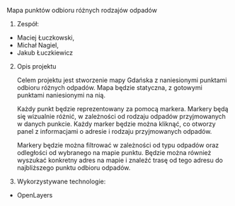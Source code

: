 Mapa punktów odbioru różnych rodzajów odpadów

1. Zespół:
- Maciej Łuczkowski,
- Michał Nagiel,
- Jakub Łuczkiewicz


2. Opis projektu

	Celem projektu jest stworzenie mapy Gdańska z naniesionymi punktami odbioru różnych odpadów. Mapa będzie statyczna, z gotowymi punktami naniesionymi na nią.
	
	Każdy punkt będzie reprezentowany za pomocą markera. Markery będą się wizualnie różnić, w zależności od rodzaju odpadów przyjmowanych w danych punkcie. Każdy marker będzie można kliknąć, co otworzy panel z informacjami o adresie i rodzaju przyjmowanych odpadów.
	
	Markery będzie można filtrować w zależności od typu odpadów oraz odległości od wybranego na mapie punktu. Będzie można również wyszukać konkretny adres na mapie i znaleźć trasę od tego adresu do najbliższego punktu odbioru odpadów.


3. Wykorzystywane technologie:
- OpenLayers
